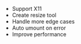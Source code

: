 - Support X11
- Create resize tool
- Handle more edge cases
- Auto umount on error
- Improve performance